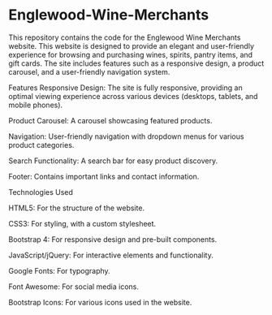 # Englewood-Wine-Merchants

This repository contains the code for the Englewood Wine Merchants website. This website is designed to provide an elegant and user-friendly experience for browsing and purchasing wines, spirits, pantry items, and gift cards. The site includes features such as a responsive design, a product carousel, and a user-friendly navigation system.

Features
Responsive Design: The site is fully responsive, providing an optimal viewing experience across various devices (desktops, tablets, and mobile phones).

Product Carousel: A carousel showcasing featured products.

Navigation: User-friendly navigation with dropdown menus for various product categories.

Search Functionality: A search bar for easy product discovery.

Footer: Contains important links and contact information.

Technologies Used

HTML5: For the structure of the website.

CSS3: For styling, with a custom stylesheet.

Bootstrap 4: For responsive design and pre-built components.

JavaScript/jQuery: For interactive elements and functionality.

Google Fonts: For typography.

Font Awesome: For social media icons.

Bootstrap Icons: For various icons used in the website.

